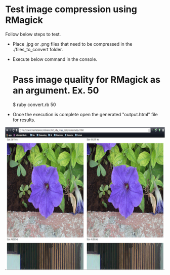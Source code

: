 Test image compression using RMagick
====

Follow below steps to test.

* Place .jpg or .png files that need to be compressed in the ./files_to_convert folder.
* Execute below command in the console.


    # Pass image quality for RMagick as an argument. Ex. 50
    $ ruby convert.rb 50

* Once the execution is complete open the generated "output.html" file for results.

<img src="https://github.com/harshalbhakta/test_rmagick_image_compression/blob/master/screenshot.png" width="800px" height="450px" />
